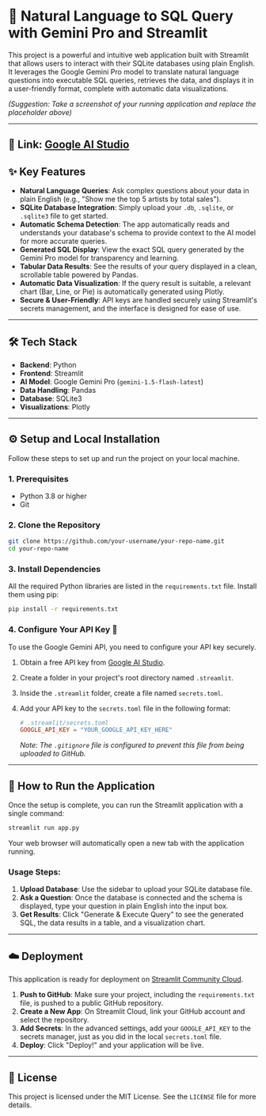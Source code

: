 # 🚀 Natural Language to SQL Query with Gemini Pro and Streamlit

This project is a powerful and intuitive web application built with Streamlit that allows users to interact with their SQLite databases using plain English. It leverages the Google Gemini Pro model to translate natural language questions into executable SQL queries, retrieves the data, and displays it in a user-friendly format, complete with automatic data visualizations.

*(Suggestion: Take a screenshot of your running application and replace the placeholder above)*

-----

## 🔗 Link: [Google AI Studio](https://simple-nql-to-sql.streamlit.app/)

## ✨ Key Features

  * **Natural Language Queries**: Ask complex questions about your data in plain English (e.g., "Show me the top 5 artists by total sales").
  * **SQLite Database Integration**: Simply upload your `.db`, `.sqlite`, or `.sqlite3` file to get started.
  * **Automatic Schema Detection**: The app automatically reads and understands your database's schema to provide context to the AI model for more accurate queries.
  * **Generated SQL Display**: View the exact SQL query generated by the Gemini Pro model for transparency and learning.
  * **Tabular Data Results**: See the results of your query displayed in a clean, scrollable table powered by Pandas.
  * **Automatic Data Visualization**: If the query result is suitable, a relevant chart (Bar, Line, or Pie) is automatically generated using Plotly.
  * **Secure & User-Friendly**: API keys are handled securely using Streamlit's secrets management, and the interface is designed for ease of use.

-----

## 🛠️ Tech Stack

  * **Backend**: Python
  * **Frontend**: Streamlit
  * **AI Model**: Google Gemini Pro (`gemini-1.5-flash-latest`)
  * **Data Handling**: Pandas
  * **Database**: SQLite3
  * **Visualizations**: Plotly

-----

## ⚙️ Setup and Local Installation

Follow these steps to set up and run the project on your local machine.

### 1\. Prerequisites

  * Python 3.8 or higher
  * Git

### 2\. Clone the Repository

```bash
git clone https://github.com/your-username/your-repo-name.git
cd your-repo-name
```

### 3\. Install Dependencies

All the required Python libraries are listed in the `requirements.txt` file. Install them using pip:

```bash
pip install -r requirements.txt
```

### 4\. Configure Your API Key 🔑

To use the Google Gemini API, you need to configure your API key securely.

1.  Obtain a free API key from [Google AI Studio](https://aistudio.google.com/app/apikey).

2.  Create a folder in your project's root directory named `.streamlit`.

3.  Inside the `.streamlit` folder, create a file named `secrets.toml`.

4.  Add your API key to the `secrets.toml` file in the following format:

    ```toml
    # .streamlit/secrets.toml
    GOOGLE_API_KEY = "YOUR_GOOGLE_API_KEY_HERE"
    ```

    *Note: The `.gitignore` file is configured to prevent this file from being uploaded to GitHub.*

-----

## 🚀 How to Run the Application

Once the setup is complete, you can run the Streamlit application with a single command:

```bash
streamlit run app.py
```

Your web browser will automatically open a new tab with the application running.

### Usage Steps:

1.  **Upload Database**: Use the sidebar to upload your SQLite database file.
2.  **Ask a Question**: Once the database is connected and the schema is displayed, type your question in plain English into the input box.
3.  **Get Results**: Click "Generate & Execute Query" to see the generated SQL, the data results in a table, and a visualization chart.

-----

## ☁️ Deployment

This application is ready for deployment on [Streamlit Community Cloud](https://share.streamlit.io/).

1.  **Push to GitHub**: Make sure your project, including the `requirements.txt` file, is pushed to a public GitHub repository.
2.  **Create a New App**: On Streamlit Cloud, link your GitHub account and select the repository.
3.  **Add Secrets**: In the advanced settings, add your `GOOGLE_API_KEY` to the secrets manager, just as you did in the local `secrets.toml` file.
4.  **Deploy**: Click "Deploy\!" and your application will be live.

-----

## 📄 License

This project is licensed under the MIT License. See the `LICENSE` file for more details.


